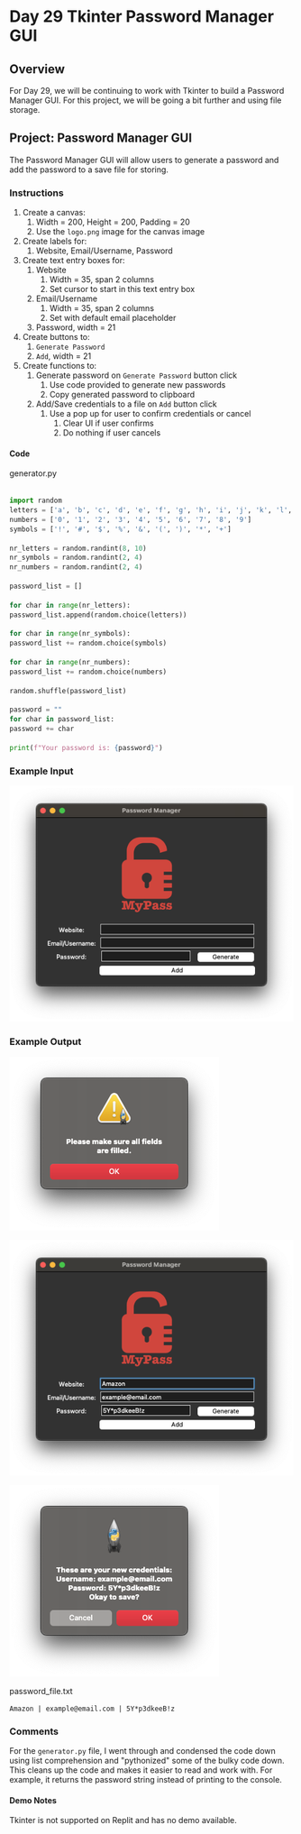 # Day 29 Tkinter Password Manager GUI

## Overview

For Day 29, we will be continuing to work with Tkinter to build a Password Manager GUI. For this project, we will be going a bit further and using file storage.

## Project: Password Manager GUI

The Password Manager GUI will allow users to generate a password and add the password to a save file for storing.

### Instructions

1. Create a canvas:
   1. Width = 200, Height = 200, Padding = 20
   2. Use the `logo.png` image for the canvas image
2. Create labels for:
   1. Website, Email/Username, Password
3. Create text entry boxes for:
   1. Website
      1. Width = 35, span 2 columns
      2. Set cursor to start in this text entry box
   2. Email/Username
      1. Width = 35, span 2 columns
      2. Set with default email placeholder
   3. Password, width = 21
4. Create buttons to:
   1. `Generate Password`
   2. `Add`, width = 21
5. Create functions to:
   1. Generate password on `Generate Password` button click
      1. Use code provided to generate new passwords
      2. Copy generated password to clipboard
   2. Add/Save credentials to a file on `Add` button click
      1. Use a pop up for user to confirm credentials or cancel
         1. Clear UI if user confirms
         2. Do nothing if user cancels

#### Code

generator.py

   ```python

   import random
   letters = ['a', 'b', 'c', 'd', 'e', 'f', 'g', 'h', 'i', 'j', 'k', 'l', 'm', 'n', 'o', 'p', 'q', 'r', 's', 't', 'u', 'v', 'w', 'x', 'y', 'z', 'A', 'B', 'C', 'D', 'E', 'F', 'G', 'H', 'I', 'J', 'K', 'L', 'M', 'N', 'O', 'P', 'Q', 'R', 'S', 'T', 'U', 'V', 'W', 'X', 'Y', 'Z']
   numbers = ['0', '1', '2', '3', '4', '5', '6', '7', '8', '9']
   symbols = ['!', '#', '$', '%', '&', '(', ')', '*', '+']

   nr_letters = random.randint(8, 10)
   nr_symbols = random.randint(2, 4)
   nr_numbers = random.randint(2, 4)

   password_list = []

   for char in range(nr_letters):
   password_list.append(random.choice(letters))

   for char in range(nr_symbols):
   password_list += random.choice(symbols)

   for char in range(nr_numbers):
   password_list += random.choice(numbers)

   random.shuffle(password_list)

   password = ""
   for char in password_list:
   password += char

   print(f"Your password is: {password}")

   ```

### Example Input

![Password Manager 1](Images/password_manager1.png)

### Example Output

![Password Manager 2](Images/password_manager2.png)

![Password Manager 3](Images/password_manager3.png)

![Password Manager 4](Images/password_manager4.png)

password_file.txt

```sha
Amazon | example@email.com | 5Y*p3dkeeB!z
```

### Comments

For the `generator.py` file, I went through and condensed the code down using list comprehension and "pythonized" some of the bulky code down. This cleans up the code and makes it easier to read and work with. For example, it returns the password string instead of printing to the console.

#### Demo Notes

Tkinter is not supported on Replit and has no demo available.
